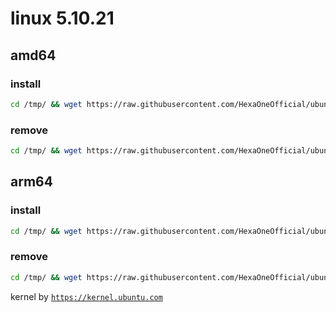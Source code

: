 # linux 5.10.21

## amd64

### install
```bash
cd /tmp/ && wget https://raw.githubusercontent.com/HexaOneOfficial/ubuntumainline/main/catalog/5.10.21/install.sh && chmod +x install.sh && sudo ./install.sh -amd
``` 
### remove
```bash
cd /tmp/ && wget https://raw.githubusercontent.com/HexaOneOfficial/ubuntumainline/main/catalog/5.10.21/install.sh && chmod +x install.sh && sudo ./install.sh -r
```
## arm64

### install
```bash
cd /tmp/ && wget https://raw.githubusercontent.com/HexaOneOfficial/ubuntumainline/main/catalog/5.10.21/install.sh && chmod +x install.sh && sudo ./install.sh -arm
``` 
### remove
```bash
cd /tmp/ && wget https://raw.githubusercontent.com/HexaOneOfficial/ubuntumainline/main/catalog/5.10.21/install.sh && chmod +x install.sh && sudo ./install.sh -r
``` 
 
 
kernel by [`https://kernel.ubuntu.com`](https://kernel.ubuntu.com/)
